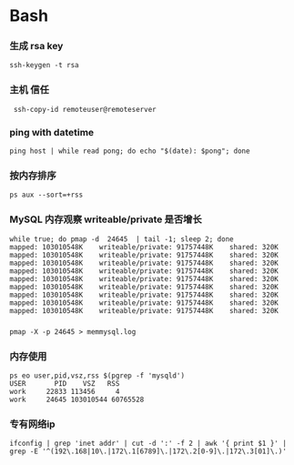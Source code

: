 # Bash

### 生成 rsa key
```shell
ssh-keygen -t rsa
```

### 主机 信任
```shell
 ssh-copy-id remoteuser@remoteserver
```

### ping with datetime
```shell
ping host | while read pong; do echo "$(date): $pong"; done
```
### 按内存排序
```shell
ps aux --sort=+rss
```

### MySQL 内存观察 writeable/private 是否增长
```shell
while true; do pmap -d  24645  | tail -1; sleep 2; done
mapped: 103010548K    writeable/private: 91757448K    shared: 320K
mapped: 103010548K    writeable/private: 91757448K    shared: 320K
mapped: 103010548K    writeable/private: 91757448K    shared: 320K
mapped: 103010548K    writeable/private: 91757448K    shared: 320K
mapped: 103010548K    writeable/private: 91757448K    shared: 320K
mapped: 103010548K    writeable/private: 91757448K    shared: 320K
mapped: 103010548K    writeable/private: 91757448K    shared: 320K
mapped: 103010548K    writeable/private: 91757448K    shared: 320K
mapped: 103010548K    writeable/private: 91757448K    shared: 320K
```

###
```shell
pmap -X -p 24645 > memmysql.log
```

### 内存使用
```shell
ps eo user,pid,vsz,rss $(pgrep -f 'mysqld')
USER       PID    VSZ   RSS
work     22833 113456     4
work     24645 103010544 60765528
```
### 专有网络ip
```shell
ifconfig | grep 'inet addr' | cut -d ':' -f 2 | awk '{ print $1 }' | grep -E '^(192\.168|10\.|172\.1[6789]\.|172\.2[0-9]\.|172\.3[01]\.)'
```
